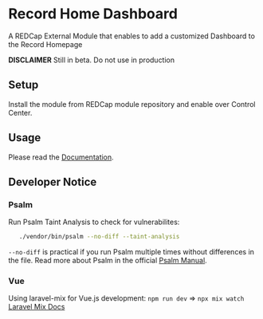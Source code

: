 # Record Home Dashboard
A REDCap External Module that enables to add a customized Dashboard to the Record Homepage

**DISCLAIMER** Still in beta. Do not use in production

## Setup

Install the module from REDCap module repository and enable over Control Center.

## Usage

Please read the [Documentation](https://tertek.github.io/redcap-record-home-dashboard/).

## Developer Notice

### Psalm

Run Psalm Taint Analysis to check for vulnerabilites:

```bash
   ./vendor/bin/psalm --no-diff --taint-analysis
``` 

`--no-diff` is practical if you run Psalm multiple times without differences in the file.
Read more about Psalm in the official [Psalm Manual](https://psalm.dev/docs/).

### Vue

Using laravel-mix for Vue.js development: `npm run dev` => `npx mix watch`
[Laravel Mix Docs](https://laravel-mix.com/docs/6.0/api)


